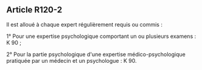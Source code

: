 Article R120-2
----
Il est alloué à chaque expert régulièrement requis ou commis :

1° Pour une expertise psychologique comportant un ou plusieurs examens : K 90 ;

2° Pour la partie psychologique d'une expertise médico-psychologique pratiquée
par un médecin et un psychologue : K 90.
